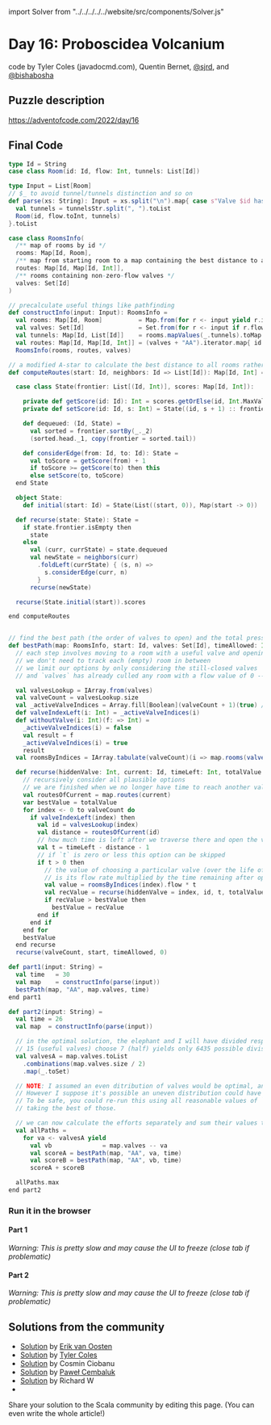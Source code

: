 import Solver from "../../../../../website/src/components/Solver.js"

# Day 16: Proboscidea Volcanium
code by Tyler Coles (javadocmd.com), Quentin Bernet, [@sjrd](https://github.com/sjrd), and [@bishabosha](https://github.com/bishabosha)

## Puzzle description

https://adventofcode.com/2022/day/16

## Final Code
```scala
type Id = String
case class Room(id: Id, flow: Int, tunnels: List[Id])

type Input = List[Room]
// $_ to avoid tunnel/tunnels distinction and so on
def parse(xs: String): Input = xs.split("\n").map{ case s"Valve $id has flow rate=$flow; tunnel$_ lead$_ to valve$_ $tunnelsStr" =>
  val tunnels = tunnelsStr.split(", ").toList
  Room(id, flow.toInt, tunnels)
}.toList

case class RoomsInfo(
  /** map of rooms by id */
  rooms: Map[Id, Room],
  /** map from starting room to a map containing the best distance to all other rooms */
  routes: Map[Id, Map[Id, Int]],
  /** rooms containing non-zero-flow valves */
  valves: Set[Id]
)

// precalculate useful things like pathfinding
def constructInfo(input: Input): RoomsInfo =
  val rooms: Map[Id, Room]          = Map.from(for r <- input yield r.id -> r)
  val valves: Set[Id]               = Set.from(for r <- input if r.flow > 0 yield r.id)
  val tunnels: Map[Id, List[Id]]    = rooms.mapValues(_.tunnels).toMap
  val routes: Map[Id, Map[Id, Int]] = (valves + "AA").iterator.map{ id => id -> computeRoutes(id, tunnels) }.toMap
  RoomsInfo(rooms, routes, valves)

// a modified A-star to calculate the best distance to all rooms rather then the best path to a single room
def computeRoutes(start: Id, neighbors: Id => List[Id]): Map[Id, Int] =

  case class State(frontier: List[(Id, Int)], scores: Map[Id, Int]):

    private def getScore(id: Id): Int = scores.getOrElse(id, Int.MaxValue)
    private def setScore(id: Id, s: Int) = State((id, s + 1) :: frontier, scores + (id -> s))

    def dequeued: (Id, State) =
      val sorted = frontier.sortBy(_._2)
      (sorted.head._1, copy(frontier = sorted.tail))

    def considerEdge(from: Id, to: Id): State =
      val toScore = getScore(from) + 1
      if toScore >= getScore(to) then this
      else setScore(to, toScore)
  end State

  object State:
    def initial(start: Id) = State(List((start, 0)), Map(start -> 0))

  def recurse(state: State): State =
    if state.frontier.isEmpty then
      state
    else
      val (curr, currState) = state.dequeued
      val newState = neighbors(curr)
        .foldLeft(currState) { (s, n) =>
          s.considerEdge(curr, n)
        }
      recurse(newState)

  recurse(State.initial(start)).scores

end computeRoutes


// find the best path (the order of valves to open) and the total pressure released by taking it
def bestPath(map: RoomsInfo, start: Id, valves: Set[Id], timeAllowed: Int): Int =
  // each step involves moving to a room with a useful valve and opening it
  // we don't need to track each (empty) room in between
  // we limit our options by only considering the still-closed valves
  // and `valves` has already culled any room with a flow value of 0 -- no point in considering these rooms!

  val valvesLookup = IArray.from(valves)
  val valveCount = valvesLookup.size
  val _activeValveIndices = Array.fill[Boolean](valveCount + 1)(true) // add an extra valve for the initial state
  def valveIndexLeft(i: Int) = _activeValveIndices(i)
  def withoutValve(i: Int)(f: => Int) =
    _activeValveIndices(i) = false
    val result = f
    _activeValveIndices(i) = true
    result
  val roomsByIndices = IArray.tabulate(valveCount)(i => map.rooms(valvesLookup(i)))

  def recurse(hiddenValve: Int, current: Id, timeLeft: Int, totalValue: Int): Int = withoutValve(hiddenValve):
    // recursively consider all plausible options
    // we are finished when we no longer have time to reach another valve or all valves are open
    val routesOfCurrent = map.routes(current)
    var bestValue = totalValue
    for index <- 0 to valveCount do
      if valveIndexLeft(index) then
        val id = valvesLookup(index)
        val distance = routesOfCurrent(id)
        // how much time is left after we traverse there and open the valve?
        val t = timeLeft - distance - 1
        // if `t` is zero or less this option can be skipped
        if t > 0 then
          // the value of choosing a particular valve (over the life of our simulation)
          // is its flow rate multiplied by the time remaining after opening it
          val value = roomsByIndices(index).flow * t
          val recValue = recurse(hiddenValve = index, id, t, totalValue + value)
          if recValue > bestValue then
            bestValue = recValue
        end if
      end if
    end for
    bestValue
  end recurse
  recurse(valveCount, start, timeAllowed, 0)

def part1(input: String) =
  val time   = 30
  val map    = constructInfo(parse(input))
  bestPath(map, "AA", map.valves, time)
end part1

def part2(input: String) =
  val time = 26
  val map  = constructInfo(parse(input))

  // in the optimal solution, the elephant and I will have divided responsibility for switching the valves
  // 15 (useful valves) choose 7 (half) yields only 6435 possible divisions which is a reasonable search space!
  val valvesA = map.valves.toList
    .combinations(map.valves.size / 2)
    .map(_.toSet)

  // NOTE: I assumed an even ditribution of valves would be optimal, and that turned out to be true.
  // However I suppose it's possible an uneven distribution could have been optimal for some graphs.
  // To be safe, you could re-run this using all reasonable values of `n` for `combinations` (1 to 7) and
  // taking the best of those.

  // we can now calculate the efforts separately and sum their values to find the best
  val allPaths =
    for va <- valvesA yield
      val vb              = map.valves -- va
      val scoreA = bestPath(map, "AA", va, time)
      val scoreB = bestPath(map, "AA", vb, time)
      scoreA + scoreB

  allPaths.max
end part2
```

### Run it in the browser

#### Part 1

*Warning: This is pretty slow and may cause the UI to freeze (close tab if problematic)*

<Solver puzzle="day16-part1" year="2022"/>

#### Part 2

*Warning: This is pretty slow and may cause the UI to freeze (close tab if problematic)*

<Solver puzzle="day16-part2" year="2022"/>

## Solutions from the community

- [Solution](https://github.com/erikvanoosten/advent-of-code/blob/main/src/main/scala/nl/grons/advent/y2022/Day16.scala) by [Erik van Oosten](https://github.com/erikvanoosten)
- [Solution](https://gist.github.com/JavadocMD/ad657672282b2b547334f10bd15d3066) by [Tyler Coles](https://github.com/JavadocMD)
- [Solution](https://github.com/cosminci/advent-of-code/blob/master/src/main/scala/com/github/cosminci/aoc/_2022/Day16.scala) by Cosmin Ciobanu
- [Solution](https://github.com/AvaPL/Advent-of-Code-2022/tree/main/src/main/scala/day16) by [Paweł Cembaluk](https://github.com/AvaPL)
- [Solution](https://github.com/w-r-z-k/aoc2022/blob/main/src/main/scala/Day16.scala) by Richard W
-

Share your solution to the Scala community by editing this page. (You can even write the whole article!)
